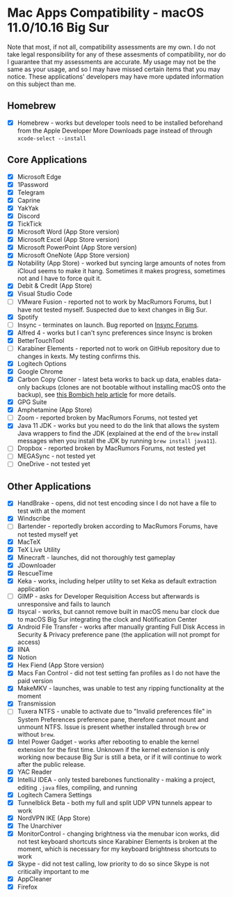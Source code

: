 # Mac Apps Compatibility - macOS 11.0/10.16 Big Sur

Note that most, if not all, compatibility assessments are my own.
I do not take legal responsibility for any of these assesments of compatibility, nor do I guarantee that my assessments are accurate.
My usage may not be the same as your usage, and so I may have missed certain items that you may notice.
These applications' developers may have more updated information on this subject than me.

## Homebrew

- [x] Homebrew - works but developer tools need to be installed beforehand from the Apple Developer More Downloads page instead of through `xcode-select --install`

## Core Applications

- [x] Microsoft Edge
- [x] 1Password
- [x] Telegram
- [x] Caprine
- [x] YakYak
- [x] Discord
- [x] TickTick
- [x] Microsoft Word (App Store version)
- [x] Microsoft Excel (App Store version)
- [x] Microsoft PowerPoint (App Store version)
- [x] Microsoft OneNote (App Store version)
- [x] Notability (App Store) - worked but syncing large amounts of notes from iCloud seems to make it hang. Sometimes it makes progress, sometimes not and I have to force quit it.
- [x] Debit & Credit (App Store)
- [x] Visual Studio Code
- [ ] VMware Fusion - reported not to work by MacRumors Forums, but I have not tested myself. Suspected due to kext changes in Big Sur.
- [x] Spotify
- [ ] Insync - terminates on launch. Bug reported on [Insync Forums](https://forums.insynchq.com/t/insync-fails-to-launch-on-macos-big-sur-developer-beta/16186).
- [x] Alfred 4 - works but I can't sync preferences since Insync is broken
- [x] BetterTouchTool
- [ ] Karabiner Elements - reported not to work on GitHub repository due to changes in kexts. My testing confirms this.
- [x] Logitech Options
- [x] Google Chrome
- [x] Carbon Copy Cloner - latest beta works to back up data, enables data-only backups (clones are not bootable without installing macOS onto the backup), see [this Bombich help article](https://bombich.com/kb/ccc5/creating-and-restoring-data-only-backups) for more details.
- [x] GPG Suite
- [x] Amphetamine (App Store)
- [ ] Zoom - reported broken by MacRumors Forums, not tested yet
- [x] Java 11 JDK - works but you need to do the link that allows the system Java wrappers to find the JDK (explained at the end of the `brew` install messages when you install the JDK by running `brew install java11`).
- [ ] Dropbox - reported broken by MacRumors Forums, not tested yet
- [ ] MEGASync - not tested yet
- [ ] OneDrive - not tested yet

## Other Applications

- [x] HandBrake - opens, did not test encoding since I do not have a file to test with at the moment
- [x] Windscribe
- [ ] Bartender - reportedly broken according to MacRumors Forums, have not tested myself yet
- [x] MacTeX
- [x] TeX Live Utility
- [x] Minecraft - launches, did not thoroughly test gameplay
- [x] JDownloader
- [x] RescueTime
- [x] Keka - works, including helper utility to set Keka as default extraction application
- [ ] GIMP - asks for Developer Requisition Access but afterwards is unresponsive and fails to launch
- [x] Itsycal - works, but cannot remove built in macOS menu bar clock due to macOS Big Sur integrating the clock and Notification Center
- [x] Android File Transfer - works after manually granting Full Disk Access in Security & Privacy preference pane (the application will not prompt for access)
- [x] IINA
- [x] Notion
- [x] Hex Fiend (App Store version)
- [x] Macs Fan Control - did not test setting fan profiles as I do not have the paid version
- [x] MakeMKV - launches, was unable to test any ripping functionality at the moment
- [x] Transmission
- [ ] Tuxera NTFS - unable to activate due to "Invalid preferences file" in System Preferences preference pane, therefore cannot mount and unmount NTFS. Issue is present whether installed through `brew` or without `brew`.
- [x] Intel Power Gadget - works after rebooting to enable the kernel extension for the first time. Unknown if the kernel extension is only working now because Big Sur is still a beta, or if it will continue to work after the public release.
- [x] YAC Reader
- [x] IntelliJ IDEA - only tested barebones functionality - making a project, editing `.java` files,  compiling, and running
- [x] Logitech Camera Settings
- [x] Tunnelblick Beta - both my full and split UDP VPN tunnels appear to work
- [x] NordVPN IKE (App Store)
- [x] The Unarchiver
- [x] MonitorControl - changing brightness via the menubar icon works, did not test keyboard shortcuts since Karabiner Elements is broken at the moment, which is necessary for my keyboard brightness shortcuts to work
- [x] Skype - did not test calling, low priority to do so since Skype is not critically important to me
- [x] AppCleaner
- [x] Firefox
